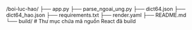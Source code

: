 /boi-luc-hao/
├── app.py
├── parse_ngoai_ung.py
├── dict64.json
├── dict64_hao.json
├── requirements.txt
├── render.yaml
├── README.md
└── build/                # Thư mục chứa mã nguồn React đã build
